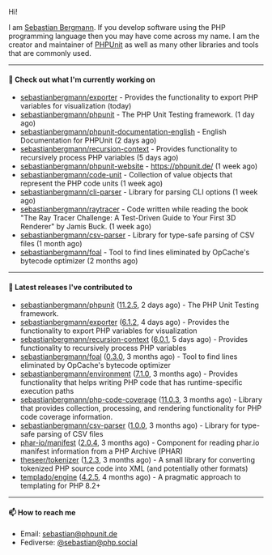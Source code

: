 Hi!

I am [Sebastian Bergmann](https://sebastian-bergmann.de/). If you develop software using the PHP programming language then you may have come across my name. I am the creator and maintainer of [PHPUnit](https://phpunit.de/) as well as many other libraries and tools that are commonly used.

---

#### 👷 Check out what I'm currently working on

- [sebastianbergmann/exporter](https://github.com/sebastianbergmann/exporter) - Provides the functionality to export PHP variables for visualization (today)
- [sebastianbergmann/phpunit](https://github.com/sebastianbergmann/phpunit) - The PHP Unit Testing framework. (1 day ago)
- [sebastianbergmann/phpunit-documentation-english](https://github.com/sebastianbergmann/phpunit-documentation-english) - English Documentation for PHPUnit (2 days ago)
- [sebastianbergmann/recursion-context](https://github.com/sebastianbergmann/recursion-context) - Provides functionality to recursively process PHP variables (5 days ago)
- [sebastianbergmann/phpunit-website](https://github.com/sebastianbergmann/phpunit-website) - https://phpunit.de/ (1 week ago)
- [sebastianbergmann/code-unit](https://github.com/sebastianbergmann/code-unit) - Collection of value objects that represent the PHP code units (1 week ago)
- [sebastianbergmann/cli-parser](https://github.com/sebastianbergmann/cli-parser) - Library for parsing CLI options (1 week ago)
- [sebastianbergmann/raytracer](https://github.com/sebastianbergmann/raytracer) - Code written while reading the book &#34;The Ray Tracer Challenge: A Test-Driven Guide to Your First 3D Renderer&#34; by Jamis Buck. (1 week ago)
- [sebastianbergmann/csv-parser](https://github.com/sebastianbergmann/csv-parser) - Library for type-safe parsing of CSV files (1 month ago)
- [sebastianbergmann/foal](https://github.com/sebastianbergmann/foal) - Tool to find lines eliminated by OpCache&#39;s bytecode optimizer (2 months ago)

---

#### 🔭 Latest releases I've contributed to

- [sebastianbergmann/phpunit](https://github.com/sebastianbergmann/phpunit) ([11.2.5](https://github.com/sebastianbergmann/phpunit/releases/tag/11.2.5), 2 days ago) - The PHP Unit Testing framework.
- [sebastianbergmann/exporter](https://github.com/sebastianbergmann/exporter) ([6.1.2](https://github.com/sebastianbergmann/exporter/releases/tag/6.1.2), 4 days ago) - Provides the functionality to export PHP variables for visualization
- [sebastianbergmann/recursion-context](https://github.com/sebastianbergmann/recursion-context) ([6.0.1](https://github.com/sebastianbergmann/recursion-context/releases/tag/6.0.1), 5 days ago) - Provides functionality to recursively process PHP variables
- [sebastianbergmann/foal](https://github.com/sebastianbergmann/foal) ([0.3.0](https://github.com/sebastianbergmann/foal/releases/tag/0.3.0), 3 months ago) - Tool to find lines eliminated by OpCache&#39;s bytecode optimizer
- [sebastianbergmann/environment](https://github.com/sebastianbergmann/environment) ([7.1.0](https://github.com/sebastianbergmann/environment/releases/tag/7.1.0), 3 months ago) - Provides functionality that helps writing PHP code that has runtime-specific execution paths
- [sebastianbergmann/php-code-coverage](https://github.com/sebastianbergmann/php-code-coverage) ([11.0.3](https://github.com/sebastianbergmann/php-code-coverage/releases/tag/11.0.3), 3 months ago) - Library that provides collection, processing, and rendering functionality for PHP code coverage information.
- [sebastianbergmann/csv-parser](https://github.com/sebastianbergmann/csv-parser) ([1.0.0](https://github.com/sebastianbergmann/csv-parser/releases/tag/1.0.0), 3 months ago) - Library for type-safe parsing of CSV files
- [phar-io/manifest](https://github.com/phar-io/manifest) ([2.0.4](https://github.com/phar-io/manifest/releases/tag/2.0.4), 3 months ago) - Component for reading phar.io manifest information from a PHP Archive (PHAR)
- [theseer/tokenizer](https://github.com/theseer/tokenizer) ([1.2.3](https://github.com/theseer/tokenizer/releases/tag/1.2.3), 3 months ago) - A small library for converting tokenized PHP source code into XML (and potentially other formats)
- [templado/engine](https://github.com/templado/engine) ([4.2.5](https://github.com/templado/engine/releases/tag/4.2.5), 4 months ago) - A pragmatic approach to templating for PHP 8.2&#43;

---

#### 📫 How to reach me

- Email: [sebastian@phpunit.de](mailto://sebastian@phpunit.de)
- Fediverse: [@sebastian@php.social](https://phpc.social/@sebastian)
